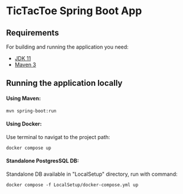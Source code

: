 # TicTacToe Spring Boot App

## Requirements

For building and running the application you need:

- [JDK 11](https://www.oracle.com/java/technologies/downloads/#java11)
- [Maven 3](https://maven.apache.org)

## Running the application locally

#### Using Maven:

```shell
mvn spring-boot:run
```

#### Using Docker:

Use terminal to navigat to the project path:
```shell
docker compose up
```

#### Standalone PostgresSQL DB:

Standalone DB available in "LocalSetup" directory, run with command: 

```shell
docker compose -f LocalSetup/docker-compose.yml up
```
